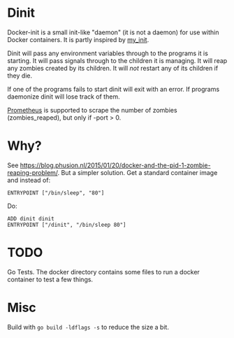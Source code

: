 # Dinit

Docker-init is a small init-like "daemon" (it is not a daemon) for use
within Docker containers. It is partly inspired by
[my_init](https://github.com/phusion/baseimage-docker/blob/master/image/bin/my_init).

Dinit will pass any environment variables through to the programs it is starting.
It will pass signals through to the children it is managing. It will reap any zombies
created by its children. It will *not* restart any of its children if they die.

If one of the programs fails to start dinit will exit with an error. If programs
daemonize dinit will lose track of them.

[Prometheus](http://prometheus.io/) is supported to scrape the number of zombies
(zombies_reaped), but only if -port > 0.

# Why?

See <https://blog.phusion.nl/2015/01/20/docker-and-the-pid-1-zombie-reaping-problem/>.
But a simpler solution. Get a standard container image and instead of:

    ENTRYPOINT ["/bin/sleep", "80"]

Do:

    ADD dinit dinit
    ENTRYPOINT ["/dinit", "/bin/sleep 80"]

# TODO

Go Tests. The docker directory contains some files to run a docker container to
test a few things.

# Misc

Build with `go build -ldflags -s` to reduce the size a bit.
